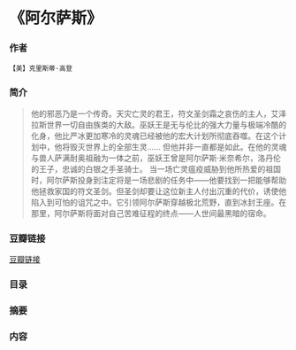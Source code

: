 《阿尔萨斯》
=============================

### 作者
    【美】克里斯蒂·高登 

### 简介
> 他的邪恶乃是一个传奇。天灾亡灵的君王，符文圣剑霜之哀伤的主人，艾泽拉斯世界一切自由族类的大敌。巫妖王是无与伦比的强大力量与极端冷酷的化身，他比严冰更加寒冷的灵魂已经被他的宏大计划所彻底吞噬。在这个计划中，他将毁灭世界上的全部生灵……
但他并非一直都是如此。在他的灵魂与兽人萨满耐奥祖融为一体之前，巫妖王曾是阿尔萨斯·米奈希尔，洛丹伦的王子，忠诚的白银之手圣骑士。
当一场亡灵瘟疫威胁到他所热爱的祖国时，阿尔萨斯投身到注定将是一场悲剧的任务中——他要找到一把能够帮助他拯救家国的符文圣剑。但圣剑却要让这位新主人付出沉重的代价，诱使他陷入到可怕的诅咒之中。它引领阿尔萨斯穿越极北荒野，直到冰封王座。在那里，阿尔萨斯将面对自己苦难征程的终点——人世间最黑暗的宿命。


### 豆瓣链接
  [豆瓣链接](http://book.douban.com/subject/26264594/)

### 目录

### 摘要 

### 内容
